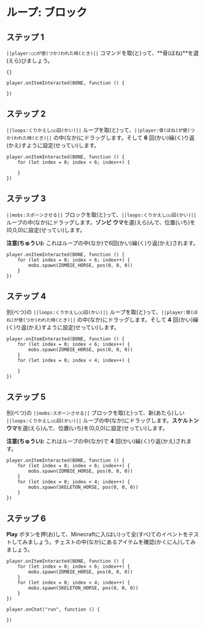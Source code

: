# ループ: ブロック

## ステップ 1
``||player:○○が使(つか)われた時(とき)||`` コマンドを取(と)って、**骨(ほね)**を選(えら)びましょう。
```template
{}
```

```blocks
player.onItemInteracted(BONE, function () { 
 
}) 
```

## ステップ 2
``||loops:くりかえし○○回(かい)||`` ループを取(と)って、``||player:骨(ほね)が使(つか)われた時(とき)||`` の中(なか)にドラッグします。そして **6** 回(かい)繰(く)り返(かえ)すように設定(せってい)します。

```blocks
player.onItemInteracted(BONE, function () { 
    for (let index = 0; index < 6; index++) { 
      
    } 
}) 
```

## ステップ 3
``||mobs:スポーンさせる||`` ブロックを取(と)って、``||loops:くりかえし○○回(かい)||`` ループの中(なか)にドラッグします。**ゾンビ ウマ**を選(えら)んで、位置(いち)を(0,0,0)に設定(せってい)します。

**注意(ちゅうい):** これはループの中(なか)で6回(かい)繰(く)り返(かえ)されます。

```blocks
player.onItemInteracted(BONE, function () { 
    for (let index = 0; index < 6; index++) { 
        mobs.spawn(ZOMBIE_HORSE, pos(0, 0, 0)) 
    } 
}) 
```

## ステップ 4
別(べつ)の ``||loops:くりかえし○○回(かい)||`` ループを取(と)って、``||player:骨(ほね)が使(つか)われた時(とき)||`` の中(なか)にドラッグします。そして **4** 回(かい)繰(く)り返(かえ)すように設定(せってい)します。

```blocks
player.onItemInteracted(BONE, function () { 
    for (let index = 0; index < 6; index++) { 
        mobs.spawn(ZOMBIE_HORSE, pos(0, 0, 0)) 
    } 
    for (let index = 0; index < 4; index++) { 
      
    } 
}) 
```

## ステップ 5
別(べつ)の ``||mobs:スポーンさせる||`` ブロックを取(と)って、新(あたら)しい ``||loops:くりかえし○○回(かい)||`` ループの中(なか)にドラッグします。**スケルトン ウマ**を選(えら)んで、位置(いち)を(0,0,0)に設定(せってい)します。

**注意(ちゅうい):** これはループの中(なか)で **4** 回(かい)繰(く)り返(かえ)されます。

```blocks
player.onItemInteracted(BONE, function () { 
    for (let index = 0; index < 6; index++) { 
        mobs.spawn(ZOMBIE_HORSE, pos(0, 0, 0)) 
    } 
    for (let index = 0; index < 4; index++) { 
        mobs.spawn(SKELETON_HORSE, pos(0, 0, 0)) 
    } 
}) 
```

## ステップ 6
**Play** ボタンを押(お)して、Minecraftに入(はい)って全(すべ)てのイベントをテストしてみましょう。チェストの中(なか)にあるアイテムを確認(かくにん)してみましょう。 

```blocks
player.onItemInteracted(BONE, function () { 
    for (let index = 0; index < 6; index++) { 
        mobs.spawn(ZOMBIE_HORSE, pos(0, 0, 0)) 
    } 
    for (let index = 0; index < 4; index++) { 
        mobs.spawn(SKELETON_HORSE, pos(0, 0, 0)) 
    } 
}) 
```

```ghost
player.onChat("run", function () {
	
})
```


